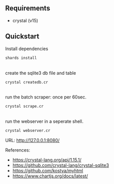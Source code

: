 ## Requirements
* crystal (v15)

## Quickstart
Install dependencies
```bash
shards install
```

<br>
create the sqlite3 db file and table

```bash
crystal createdb.cr
```

<br>
run the batch scraper: once per 60sec.

```bash
crystal scrape.cr 
```

<br>
run the webserver in a seperate shell.

```bash
crystal webserver.cr
```

URL: http://127.0.0.1:8080/

References:
* https://crystal-lang.org/api/1.15.1/
* https://github.com/crystal-lang/crystal-sqlite3
* https://github.com/kostya/myhtml
* https://www.chartjs.org/docs/latest/
